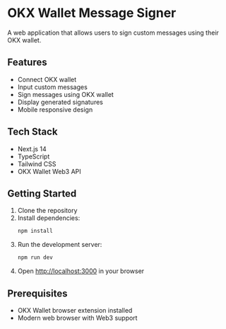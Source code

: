 # OKX Wallet Message Signer

A web application that allows users to sign custom messages using their OKX wallet.

## Features

- Connect OKX wallet
- Input custom messages
- Sign messages using OKX wallet
- Display generated signatures
- Mobile responsive design

## Tech Stack

- Next.js 14
- TypeScript
- Tailwind CSS
- OKX Wallet Web3 API

## Getting Started

1. Clone the repository
2. Install dependencies:
   ```bash
   npm install
   ```
3. Run the development server:
   ```bash
   npm run dev
   ```
4. Open [http://localhost:3000](http://localhost:3000) in your browser

## Prerequisites

- OKX Wallet browser extension installed
- Modern web browser with Web3 support
